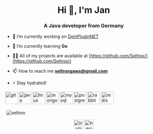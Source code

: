 <h1 align="center">Hi 👋, I'm Jan</h1>
<h3 align="center">A Java developer from Germany</h3>

- 🔭 I’m currently working on [DeinPluginNET](https://github.com/DeinPlugin)

- 🌱 I’m currently learning **Go**

- 👨‍💻 All of my projects are available at [https://github.com/Seltrox/](https://github.com/Seltrox/)

- 📫 How to reach me **seltroxgaws@gmail.com**

- ⚡ Stay hydrated!

<p align="left"><img src="https://www.vectorlogo.zone/logos/git-scm/git-scm-icon.svg" alt="git" width="40" height="40"/> <img src="https://devicons.github.io/devicon/devicon.git/icons/java/java-original-wordmark.svg" alt="java" width="40" height="40"/> <img src="https://devicons.github.io/devicon/devicon.git/icons/linux/linux-original.svg" alt="linux" width="40" height="40"/> <img src="https://devicons.github.io/devicon/devicon.git/icons/mongodb/mongodb-original-wordmark.svg" alt="mongodb" width="40" height="40"/> <img src="https://devicons.github.io/devicon/devicon.git/icons/mysql/mysql-original-wordmark.svg" alt="mysql" width="40" height="40"/> <img src="https://devicons.github.io/devicon/devicon.git/icons/postgresql/postgresql-original-wordmark.svg" alt="postgresql" width="40" height="40"/> <img src="https://www.vectorlogo.zone/logos/rabbitmq/rabbitmq-icon.svg" alt="rabbitMQ" width="40" height="40"/> <img src="https://devicons.github.io/devicon/devicon.git/icons/redis/redis-original-wordmark.svg" alt="redis" width="40" height="40"/></p>
<!-- <p><img align="left" src="https://github-readme-stats.vercel.app/api/top-langs/?username=seltrox&layout=compact&hide=html" alt="seltrox" /></p> -->

<p>&nbsp;<img align="center" src="https://github-readme-stats.vercel.app/api?username=seltrox&show_icons=true" alt="seltrox" /></p>

<p align="center">
<a href="https://twitter.com/tragischjan" target="blank"><img align="center" src="https://cdn.jsdelivr.net/npm/simple-icons@3.0.1/icons/twitter.svg" alt="tragischjan" height="30" width="30" /></a>
<a href="https://instagram.com/heyimjxn" target="blank"><img align="center" src="https://cdn.jsdelivr.net/npm/simple-icons@3.0.1/icons/instagram.svg" alt="heyimjxn" height="30" width="30" /></a>
</p>
